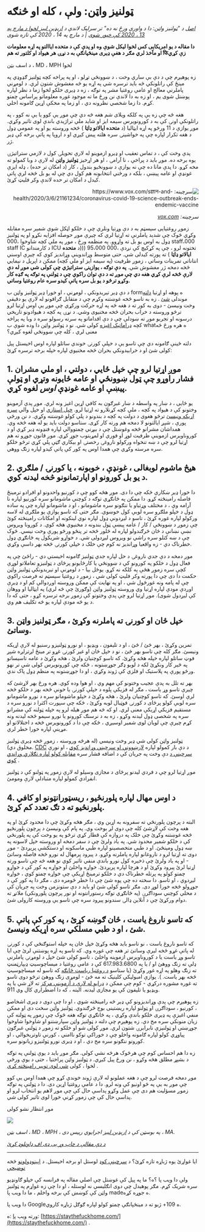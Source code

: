 # ټولنیز واټن: ولې ، کله او څنګه

_[اصل](https://www.ariadnelabs.org/resources/articles/news/social-distancing-this-is-not-a-snow-day) د "ټولنیز واټن: دا د واورې ورځ نه ده" تر سرلیک لاندې د [اریډین لیبز لخوا د مارچ په 13 ، 2020 کې خپور شوی](https://www.ariadnelabs.org/resources/articles/news/social-distancing-this-is-not-a-snow-day) | د مارچ په 14 ، 2020 کې تازه شوی_

**دا مقاله د یو امریکایی کس لخوا لیکل شوې وه او پدې کې د متحده ایاالتو په اړه معلومات او مآخذ لري مګر د هغې ډیری مینځپانګې به د نړۍ هر هیواد او کلتور ته هم फिزې کړي**

د اسف بټن ، MD ، MPH لخوا

زه پوهیږم چې د دې بې ساري وخت ، د ښوونځي تړلو ، او په پراخه کچه ټولنیز ګډوډي په مینځ کې راتلونکي څه باید ترسره شي په اړه یو څه مغشوش شتون لري. د لومړني پاملرنې معالج او عامې روغتیا مشر په توګه ، زه د ډیری خلکو لخوا زما د نظر لپاره پوښتل شوی یم ، او زه به دا لاندې نن ورځ ما ته موجود غوره معلوماتو پراساس چمتو کړم. دا زما شخصي نظرونه دي ، او زما په مخکې اړین ګامونه اخلي.

هغه څه چې زه یې په کلکه ویلای شم هغه څه دي چې موږ یې کوو یا یې نه کوو ، په راتلونکې اونۍ کې به د کورونویرس سیمه ایز او شاید ملي تراژیدي باندې لوی تاثیر وکړي. موږ یوازې د 11 ورځو په اړه ایټالیا (د **متحده ایالاتو ډاټا** ) څخه وروسته یو او په عمومي ډول د هغه تکرار لپاره چې په خواشینۍ سره هلته پیښ کیږي او د اروپا په پاتې برخه کې ډیر ژر.

پدې وخت کې ، د تماس تعقیب او ډیرو ازموینو له لارې تحویلۍ کول د لازمي ستراتیژۍ یوه برخه ده. موږ باید د پراخې ، نا آرامۍ ، او هر اړخیز **ټولنیز واټن** له لارې د وبا کمولو ته مخه کړو. دا پدې مانا ده چې نه یوازې د ښوونځیو بندول ، کار (د امکان تر حده) ، ډله ایزې غونډې او عامه پیښې ، بلکه د ورځني انتخابونه هم کول دي چې له یو بل څخه لرې پاتې کیدل د امکان تر حده لاندې وکر فلیټ کړئ.

<center style=";text-align:right;direction:rtl"><img src="/graph.jpeg" alt="سرچینه: https://www.vox.com/sज्ञान-and-health/2020/3/6/21161234/coronavirus-covid-19-science-outbreak-ends-endemic-vaccine"><p style=";text-align:right;direction:rtl"><em>سرچینه: <a href="https://www.vox.com/science-and-health/2020/3/6/21161234/coronavirus-covid-19-science-outbreak-ends-endemic-vaccine">vox.com</a></em></p></center>

زموږ روغتیایی سیسټم به د دې وړتیا ونلري چې د خلکو اټکل شوي شمیر سره مقابله وکړي څوک چې شدید پاملرنې ته اړتیا لري که چیرې موږ حوصله افزایه نکړو او په ټولنیز ډول به اوس یو بل ته واړوو. په منظمه ورځ ، موږ په ملي کچه شاوخوا ،000 staff،000 staff IC د کارمندانو ICU تختونه لرو ، چې په کړکېچ کې نږدې ،000 95،000 (((د **متحده ایالاتو ډاټا** ) ته پورته کیدلی شي. حتی متوسط وړاندوینې وړاندیز کوي که چیرې اوسني انتاناتي تمرینات وساتي ، زموږ ظرفیت (په سیمه ایز او ملي کچه) ممکن د اپریل د نیمایي څخه دمخه ژر مغشوش شي. **په دې توګه ، یوازینۍ ستراتیژي چې کولی شي موږ له دې لارې څخه لرې کړي هغه دي چې موږ ته د دې توان راکوي چې د ټولنې په توګه په ګډه کار وکړو ترڅو د یو بل سره پاتې کیدو سره عام روغتیا وساتي.**

د دې ډیر تیریدونکي ، لومړني ، او خورا ډیر ټولنیز واټن ب formه پوهه او اړتیا [دلته](https://www.nytimes.com/interactive/2020/03/13/opinion/coronavirus-trump-response.html?action=click&module=Opinion&pgtype=Homepage--) موندلی [شئ](https://www.nytimes.com/interactive/2020/03/13/opinion/coronavirus-trump-response.html?action=click&module=Opinion&pgtype=Homepage--) . زه به تاسو څخه غوښتنه وکړم چې د متقابل ګرافونو له لارې یو دقیقې وخت ونیسئ - دوی به کور ته د هغه څه په اړه حرکت ورکړي چې موږ یې اوس اړتیا لرو ترڅو وروسته د خراب بحران څخه مخنیوی وشي. د نړۍ په کچه د هیوادونو تاریخي درسونه او تجربو موږ ته ښودلې چې د دې اقداماتو په سرته رسولو سره د وبا په پراخه کچه [ډراماتیک اغیزه](https://bmcpublichealth.biomedcentral.com/articles/10.1186/s12889-018-5446-1) کولی شي. نو د ټولنیز واټن دا وده شوې ب whatه هره ورځ څه معنی لري ، کله چې ښوونځي لغوه کیږي؟

دلته ځینې ګامونه دي چې تاسو یې د خپلې کورنۍ خوندي ساتلو لپاره اوس اخیستل پیل کولی شئ او د خرابیدونکي بحران څخه مخنیوي لپاره خپله برخه ترسره کړئ:

## 1\. موږ اړتیا لرو چې خپل ځایي ، دولتي ، او ملي مشران فشار راوړو چې ټول ښوونځي او عامه ځایونه وتړي او ټولې پیښې او عامه غونډې _اوس_ لغوه کړي.

یو ځایی ، د ښار په واسطه د ښار غبرګون به کافي اړین اغیز ونه لري. موږ پدې آزموینو وختونو کې د هیواد په کچه ، ملي کچه کړنلارو ته اړتیا لرو. [خپل استازي](https://www.house.gov/representatives/find-your-representative) او خپل والي [سره اړیکه ونیسئ](https://www.house.gov/representatives/find-your-representative) ترڅو هغوی د دولت په کچه د بندونو د پلي کولو غوښتنه وکړي. د نن ورځې پورې ، شپږ ایالتونو لا دمخه هم ورته کار کړی. ستاسو دولت باید یو له هغه څخه وي. همداشان مشرانو څخه وغوښتل چې د بیړني چمتووالي لپاره فنډونه ډیر کړي او د کوروناویرس ازموینې ظرفیت لوړ او فوري او لمړیتوب جوړ کړي. موږ قانون جوړو ته هم اړتیا لرو چې د ښه تنخواه ورکولو ناروغۍ رخصتۍ او بیکاري ګټې پلي کړي ترڅو خلکو سره مرسته وکړي چې همدا اوس په کور کې پاتې کیدو لپاره زنګ ووهي.

## 2\. هیڅ ماشوم لوبغالی ، غونډې ، خوبونه ، یا کورنۍ / ملګري د یو بل کورونو او اپارتمانونو څخه لیدنه کوي.

دا خورا ډیر ښکاري ځکه چې دا دی. موږ هڅه کوو چې د کورنیو واحدونو او افرادو ترمینځ فاصله رامینځته کړو. دا ممکن په ځانګړي توګه د کوچني ماشومانو سره کورنیو لپاره نا آرامه وي ، د مختلف وړتیاو یا ننګونو سره ماشومانو ، او د ماشومانو لپاره چې په ساده ډول د خپلو ملګرو سره لوبې کول خوښوي. مګر حتی که تاسو یوازې یو ملګری له لاسه ورکولو لپاره غوره کړئ ، تاسو د لیږدونې ډول لپاره نوي لینکونه او امکانات رامینځته کوئ چې زموږ د ښوونځي / کار / عامه پیښې ټول بندونه د مخنیوي هڅه کوي. د کورونا ویروس نښې نښانې د ځان څرګندولو لپاره له څلور څخه تر پنځو ورځو پورې وخت نیسي. څوک چې د ښه کتلو سره راشي نو ویروس لیږدولی شي. د خواړو شریکول په ځانګړي ډول خطرناک دي - زه واقعیا وړاندیز نه کوم چې خلک د خپلې کورنۍ څخه بهر داسې وکړي.

موږ دمخه د دې جدي ناروغۍ د حل لپاره جدي ټولنیز ګامونه اخیستي دي - راځئ چې په فعال ډول د خلکو په کورونو کې د ښوونځي یا کارځایونو پرځای د ټولنیزو تعاملاتو لوړې کچې سره زموږ هڅې په کلکه نه کړو. یوځل بیا - د لومړني او تیریدونکي ټولنیز واټن حکمت دا دی چې دا پورته وکر فلیټ کولی شي ، زموږ د روغتیا سیسټم ته فرصت راکوي چې له پامه ونه غورځول شي ، او په نهایت کې ممکن وروسته اوږدوالي کم او د ډیرې اوږدې مودې لپاره اړتیا وي وروسته ټولنیز واټن (وګورئ چې څه لري) په ایټالیا او ووهان کې لیږدول شوی). موږ اړتیا لرو چې پدې وختونو کې زموږ برخه ترسره کړو ، حتی که دا د یو څه مودې لپاره یو څه تکلیف هم وي.

## 3\. خپل ځان او کورنۍ ته پاملرنه وکړئ ، مګر ټولنیز واټن وساتئ.

تمرین وکړئ ، بهر ځئ / ځئ ، او د تلیفون ، ویډیو ، او نورو ټولنیزو رسنیو له لارې اړیکه ونیسئ. مګر کله چې تاسو بهر ځئ ، نو د خپل ځان او غیر کورنۍ غړو تر مینځ لږترلږه شپږ فوټ ساتلو لپاره خپله هڅه وکړئ. که تاسو کوچنيان ولرئ ، هڅه وکړئ د عامه تاسیساتو په څیر کار ونکړئ لکه د لوبو ډګر جوړښتونه ، ځکه چې کورونویرس کولی شي تر نهو ورځو پورې په پلاستيک او فلزي کې ژوند وکړي ، او دا جوړښتونه په منظم ډول پاک ندي.

بهر ته تلل به پدې عجیب وختونو کې مهم وي ، او هوا وده کوي. هره ورځ بهر لاړشئ که چیرې تاسو وړ یاست ، مګر له فزیکي پلوه د خپلې کورنۍ یا خونې څخه بهر د خلکو څخه لرې اوسئ. که تاسو کوچنيان ولرئ ، هڅه وکړئ د خپلو ماشومانو سره د نورو ماشومانو سره لوبې کولو پرځای د کورنۍ فوټبال لوبه وکړئ ، ځکه چې سپورت اکثرا د نورو سره د مستقیم فزیکي اړیکې معنی لري. او که څه هم موږ هیله لرو په خپله ټولنه کې مشرانو سره په شخصی ډول لیدنه وکړو ، زه به د نرسنګ کورونو یا نورو سیمو څخه لیدنه ونه کړم چیرې چې لویان لوی شمیر اوسيږي ، ځکه چې دا د کورونویرس څخه د اختلالاتو او مړینې لپاره خورا خطر لري.

ټولنیز واټن کولی شي ډیر وخت ونیسي (له هرڅه وروسته ، زموږ څخه ډیری ټولنیز مخلوق دي). [CDC](https://www.cdc.gov/coronavirus/2019-ncov/about/coping.html) د دې بار کمولو لپاره [لارښوونې او سرچینې وړاندیز کوي](https://www.cdc.gov/coronavirus/2019-ncov/about/coping.html) ، او نورې [سرچینې د](https://www.verywellmind.com/managing-coronavirus-anxiety-4798909) دې وخت په جریان کې د اضافه فشار سره [مقابله کولو لپاره تګلارې وړاندې کوي](https://www.verywellmind.com/managing-coronavirus-anxiety-4798909) .

موږ اړتیا لرو چې د فردي لیدنو پرځای د مجازی وسیلو له لارې زموږ په ټولنو کې د ټولنیز انفرادي کمولو لپاره متبادلې لارې ومومئ.

## 4\. د اوس مهال لپاره پلورنځیو ، ریسټورانټونو او کافي پلورنځیو ته د تګ تعدد کم کړئ.

البته د پرچون پلورنځي ته سفرونه به اړین وي ، مګر هڅه وکړئ چې دا محدود کړئ او په هغه وخت کې لاړشئ کله چې دوی لږ بوخت وي. په پام کې ونیسئ د پرچون پلورنځیو څخه غوښتنه وکړئ چې خلک په دروازه کې قطار کړي ترڅو په یو وخت کې په پلورنځي کې د خلکو شمیر محدود شي. په یاد ولرئ چې د سفر دمخه او وروسته خپل لاسونه په ښه ډول ومینځئ. او د طبي متخصصینو لپاره طبي ماسکونه او دستکشې پریږدئ - موږ دوی ته اړتیا لرو د ناروغانو لپاره پاملرنه وکړو. د پیرود پرمهال له نورو څخه فاصله وساتئ - او په یاد ولرئ چې ذخیره کول نورو باندې منفي تاثیر کوي نو هغه څه چې تاسو ورته اړتیا لرئ پیرود وکړئ او د هرچا لپاره پریږدئ. خواړه واخلئ او خواړه په کور کې د خواړو چمتو کولو په پرتله خطرناک دي د خلکو ترمینځ اړیکې چې خواړه چمتو کوي ، خواړه لیږدوي ، او تاسو. دا سخته ده چې پوه شئ چې دا خطر څومره دی ، مګر دا په کور کې د جوړولو څخه خورا لوړ دی. مګر تاسو کولی شئ او باید د دې ستونزمن وخت په جریان کې د محلي کوچني سوداګرۍ (په ځانګړي توګه رستورانتونه او نور پرچون پلورونکي) ملاتړ ته دوام ورکړئ چې د آنلاین ډالۍ سندونو پیرود سره چې تاسو یې وروسته کارولی شئ.

## 5\. که تاسو ناروغ یاست ، ځان ګوښه کړئ ، په کور کې پاتې شئ ، او د طبي مسلکي سره اړیکه ونیسئ.

که تاسو ناروغ یاست ، نو تاسو باید هڅه وکړئ خپل ځان په خپله استوګنځي کې د کورنۍ له پاتې غړو څخه لیرې وساتئ تر هغه چې غوره وي. که تاسو په اړه پوښتنې لرئ چې ایا تاسو وړ یاست یا د کوروناویرس ازموینه واخلئ ، تاسو کولی شئ خپل د لومړنۍ پاملرنې ډلې ته زنګ ووهئ او / یا په 617.983.6800 کې د عامې روغتیا د میساچوسیټ ډیپارټمنټ ته زنګ وهلو په اړه غور وکړئ (یا ستاسو [د روغتیا ریاست څانګه](https://www.cdc.gov/coronavirus/2019-ncov/downloads/Phone-Numbers_State-and-Local-Health-Departments.pdf) که تاسو له میساچوسیټ څخه بهر یاست. ). یوازې امبولیکي کلینیک ته مه ځئ - لومړی زنګ ووهئ ترڅو دوی تاسو ته غوره مشوره درکړي - کوم چې ممکن د [ډرایو له لارې د آزموینې مرکز](https://www.theverge.com/2020/3/11/21174880/coronavirus-testing-drive-thru-colorado-connecticut-washington) ته لاړ شي یا په ویډیو یا تلیفون کې یو مجازی لیدنه. البته ، که دا اضطراري کال وي 911.

زه پوهیږم چې پدې وړاندیزونو کې ډیر څه رامینځته شوي ، او دا چې دوی د ډیری اشخاصو ، کورنیو ، سوداګرۍ او ټولنو لپاره ریښتینی بوج څرګندوي. ټولنیز واټن سخت دی او ممکن منفي اغیزې په ډیری خلکو باندې وکړي ، په ځانګړي توګه هغه څوک چې زموږ په ټولنه کې زیان منونکي سره مخ دي. زه پوهیږم چې دلته د ټولنیز واټن سپارښتنو او شاوخوا شاوخوا جوړښتي او ټولنیزې نابرابرۍ شتون لري. موږ کولی شو او خلکو ته زموږ د ټولنې غبرګون پیاوړي کولو لپاره ګامونه واخلو چې د خوراکي توکو ناامني ، کورني تاوتریخوالي ، او کورونو ننګونو سره مخ دي ، او د ډیری نورو ټولنیزو زیانونو سره.

زه دا هم احساس کوم چې هرڅوک هرڅه نشي کولی. مګر موږ باید د یوې ټولنې په توګه د بشپړ مطلق هڅه وکړو ، نن ورځ پیل کیږي. د ټولنیز واټن پراختیا ، حتی د یوې ورځې لخوا ، کولی [شي لوی توپیر رامینځته کړي](https://www.ncbi.nlm.nih.gov/pubmed/19400970/) .

موږ دمخه فرصت لرو چې د هغه عملونو له لارې ژوند خوندي کړو چې همدا اوس یې کوو چې موږ به یې په څو اونیو کې ونه لرو. دا د عامې روغتیا اړین دی. دا د ټولنې په توګه زموږ مسؤلیت هم دی چې عمل وکړو پداسې حال کې چې موږ لاهم یو انتخاب لرو او پداسې حال کې چې زموږ کړنې خورا لوی تاثیر کولی شي.

موږ انتظار نشو کولی

![](/signature.png)

_اسف بټن ، MD ، MPH ، په بوسټن کې د [اریډین لیبز](https://www.ariadnelabs.org) اجرایوي رییس دی ، MA._

_[د دې مقالې د چاپ وړ پی ډی اف ډاونلوډ کړئ](https://www.ariadnelabs.org/wp-content/uploads/sites/2/2020/03/Social-Distancing-This-is-Not-a-Snow-Day-Bitton.pdf)_

---

ایا غواړئ یوه ژباړه تازه کړئ؟ د [سرچینې کوډ](https://github.com/vvo/istayhome.info) لوستل او برخه اخیستل. د [اپینوډولونو](https://generator.opendoodles.com/) څخه [توضیحي](https://generator.opendoodles.com/)

ولې دا ویب پا ؟ه؟ ما په پیل کې غوښتل چې اصلي مقاله په فرانسه کې خپلو ګاونډیو سره شریک کړم. مګر پوهیدل چې دوی انګلیسي نه لوستله ، او دا چې زه غواړم په ټولنیز واټن کې کوښښ کې برخه واخلم ، ما دا ویب پا madeه جوړه کړه.

دا ویب پا Googleه 109+ ژبو ته د مینځپانګې چمتو کولو لپاره ګوګل ژباړه کاروي.

ورته ویب [پا](https://staythefuckhome.com/) :ه: [https://staythefuckhome.com/](https://staythefuckhome.com/) .